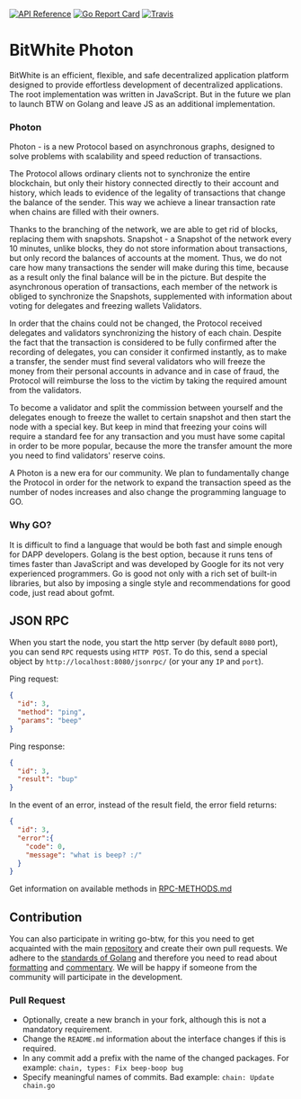 [![API Reference](
https://camo.githubusercontent.com/915b7be44ada53c290eb157634330494ebe3e30a/68747470733a2f2f676f646f632e6f72672f6769746875622e636f6d2f676f6c616e672f6764646f3f7374617475732e737667
)](https://godoc.org/github.com/BTWhite/go-btw-photon)
[![Go Report Card](https://goreportcard.com/badge/github.com/BTWhite/go-btw-photon?1)](https://goreportcard.com/report/github.com/BTWhite/go-btw-photon)
[![Travis](https://travis-ci.com/BTWhite/go-btw-photon.svg?branch=master)](https://travis-ci.org/BTWhite/go-btw-photon)

# BitWhite Photon
BitWhite is an efficient, flexible, and safe decentralized application platform designed to provide effortless development of 
decentralized applications. The root implementation was written in JavaScript. But in the future we plan to launch BTW on Golang and 
leave JS as an additional implementation.

### Photon
Photon - is a new Protocol based on asynchronous graphs, designed to solve problems with scalability and speed reduction of transactions.

The Protocol allows ordinary clients not to synchronize the entire blockchain, but only their history connected directly to their account 
and history, which leads to evidence of the legality of transactions that change the balance of the sender. This way we achieve a linear
transaction rate when chains are filled with their owners.

Thanks to the branching of the network, we are able to get rid of blocks, replacing them with snapshots. Snapshot - a Snapshot of the
network every 10 minutes, unlike blocks, they do not store information about transactions, but only record the balances of accounts at
the moment. Thus, we do not care how many transactions the sender will make during this time, because as a result only the final balance
will be in the picture. But despite the asynchronous operation of transactions, each member of the network is obliged to synchronize 
the Snapshots, supplemented with information about voting for delegates and freezing wallets Validators.

In order that the chains could not be changed, the Protocol received delegates and validators synchronizing the history of each chain. 
Despite the fact that the transaction is considered to be fully confirmed after the recording of delegates, you can consider it 
confirmed instantly, as to make a transfer, the sender must find several validators who will freeze the money from their personal 
accounts in advance and in case of fraud, the Protocol will reimburse the loss to the victim by taking the required amount from the 
validators.

To become a validator and split the сommission between yourself and the delegates enough to freeze the wallet to certain snapshot and 
then start the node with a special key. But keep in mind that freezing your coins will require a standard fee for any transaction and 
you must have some capital in order to be more popular, because the more the transfer amount the more you need to find validators' 
reserve coins.

A Photon is a new era for our community. We plan to fundamentally change the Protocol in order for the network to expand the transaction
speed as the number of nodes increases and also change the programming language to GO.

### Why GO?
It is difficult to find a language that would be both fast and simple enough for DAPP developers. Golang is the best option, because it 
runs tens of times faster than JavaScript and was developed by Google for its not very experienced programmers. Go is good not only with
a rich set of built-in libraries, but also by imposing a single style and recommendations for good code, just read about gofmt.

## JSON RPC
When you start the node, you start the http server (by default `8080` port), you can send `RPC` requests using `HTTP POST`. To do this, 
send a special object by `http://localhost:8080/jsonrpc/` (or your any `IP` and `port`).

Ping request:
```json
{
  "id": 3,
  "method": "ping",
  "params": "beep"
}
```
Ping response:
```json
{
  "id": 3,
  "result": "bup"
}
```
In the event of an error, instead of the result field, the error field returns:
```json
{
  "id": 3,
  "error":{
    "code": 0,
    "message": "what is beep? :/"
  }
}
```
Get information on available methods in [RPC-METHODS.md](https://github.com/BTWhite/go-btw-photon/blob/master/docs/RPC-METHODS.md)

## Contribution
You can also participate in writing go-btw, for this you need to get acquainted with the main 
[repository](https://github.com/BTWhite/BTWChain) and create their own pull requests. We adhere to the 
[standards of Golang](https://golang.org/doc/effective_go.html) and therefore you need to read about 
[formatting](https://golang.org/doc/effective_go.html#formatting) and [commentary](https://golang.org/doc/effective_go.html#commentary).
We will be happy if someone from the community will participate in the development. 

### Pull Request
* Optionally, create a new branch in your fork, although this is not a mandatory requirement.
* Change the `README.md` information about the interface changes if this is required.
* In any commit add a prefix with the name of the changed packages. For example: `chain, types: Fix beep-boop bug`
* Specify meaningful names of commits. Bad example: `chain: Update chain.go`

